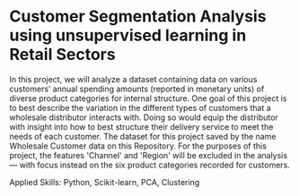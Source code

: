 # Customer Segmentation Analysis using unsupervised learning in Retail Sectors
In this project, we will analyze a dataset containing data on various customers’ annual spending amounts (reported in monetary units) of diverse product categories for internal structure. One goal of this project is to best describe the variation in the different types of customers that a wholesale distributor interacts with. Doing so would equip the distributor with insight into how to best structure their delivery service to meet the needs of each customer.
The dataset for this project saved by the name Wholesale Customer data on this  Repository. For the purposes of this project, the features 'Channel' and 'Region' will be excluded in the analysis — with focus instead on the six product categories recorded for customers.


Applied Skills: Python, Scikit-learn, PCA, Clustering
